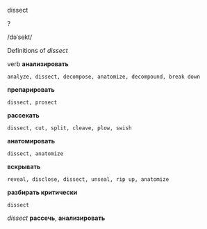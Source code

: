 dissect

?

/dəˈsekt/

Definitions of _dissect_

verb
**анализировать**

    analyze, dissect, decompose, anatomize, decompound, break down
**препарировать**

    dissect, prosect
**рассекать**

    dissect, cut, split, cleave, plow, swish
**анатомировать**

    dissect, anatomize
**вскрывать**

    reveal, disclose, dissect, unseal, rip up, anatomize
**разбирать критически**

    dissect

_dissect_
**рассечь**, **анализировать**